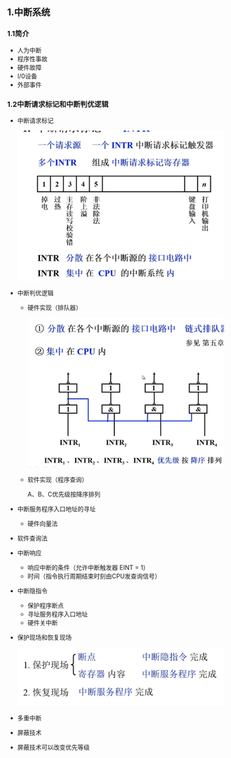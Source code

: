 ## 1.中断系统

### 1.1简介

- 人为中断
- 程序性事故
- 硬件故障
- I/0设备
- 外部事件

### 1.2中断请求标记和中断判优逻辑

- 中断请求标记

  ![image-20200421150702355](cpu(%E4%B8%89)/image-20200421150702355.png)

- 中断判优逻辑

  - 硬件实现（排队器）

    ![image-20200421150852178](cpu(%E4%B8%89)/image-20200421150852178.png)
    
  - 软件实现（程序查询）
  
    A、B、C优先级按降序排列
  
- 中断服务程序入口地址的寻址

  - 硬件向量法
- 软件查询法
  
- 中断响应

  - 响应中断的条件（允许中断触发器 EINT = 1）
  - 时间（指令执行周期结束时刻由CPU发查询信号）

- 中断隐指令

  - 保护程序断点
  - 寻址服务程序入口地址
  - 硬件关中断

- 保护现场和恢复现场

  ![image-20200421152527996](cpu(%E4%B8%89)/image-20200421152527996.png)

- 多重中断

- 屏蔽技术

- 屏蔽技术可以改变优先等级

  

  


​    



​    